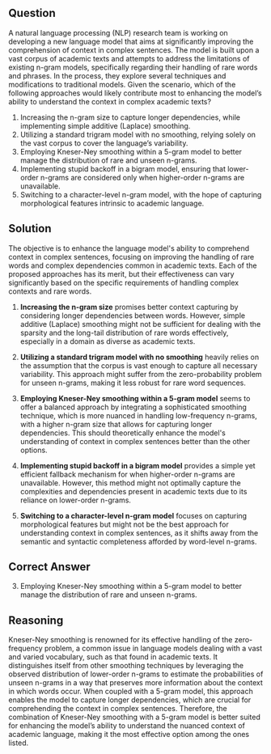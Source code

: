## Question
A natural language processing (NLP) research team is working on developing a new language model that aims at significantly improving the comprehension of context in complex sentences. The model is built upon a vast corpus of academic texts and attempts to address the limitations of existing n-gram models, specifically regarding their handling of rare words and phrases. In the process, they explore several techniques and modifications to traditional models. Given the scenario, which of the following approaches would likely contribute most to enhancing the model’s ability to understand the context in complex academic texts?

1. Increasing the n-gram size to capture longer dependencies, while implementing simple additive (Laplace) smoothing.
2. Utilizing a standard trigram model with no smoothing, relying solely on the vast corpus to cover the language’s variability.
3. Employing Kneser-Ney smoothing within a 5-gram model to better manage the distribution of rare and unseen n-grams.
4. Implementing stupid backoff in a bigram model, ensuring that lower-order n-grams are considered only when higher-order n-grams are unavailable.
5. Switching to a character-level n-gram model, with the hope of capturing morphological features intrinsic to academic language.

## Solution
The objective is to enhance the language model's ability to comprehend context in complex sentences, focusing on improving the handling of rare words and complex dependencies common in academic texts. Each of the proposed approaches has its merit, but their effectiveness can vary significantly based on the specific requirements of handling complex contexts and rare words. 

1. **Increasing the n-gram size** promises better context capturing by considering longer dependencies between words. However, simple additive (Laplace) smoothing might not be sufficient for dealing with the sparsity and the long-tail distribution of rare words effectively, especially in a domain as diverse as academic texts. 

2. **Utilizing a standard trigram model with no smoothing** heavily relies on the assumption that the corpus is vast enough to capture all necessary variability. This approach might suffer from the zero-probability problem for unseen n-grams, making it less robust for rare word sequences.

3. **Employing Kneser-Ney smoothing within a 5-gram model** seems to offer a balanced approach by integrating a sophisticated smoothing technique, which is more nuanced in handling low-frequency n-grams, with a higher n-gram size that allows for capturing longer dependencies. This should theoretically enhance the model's understanding of context in complex sentences better than the other options.

4. **Implementing stupid backoff in a bigram model** provides a simple yet efficient fallback mechanism for when higher-order n-grams are unavailable. However, this method might not optimally capture the complexities and dependencies present in academic texts due to its reliance on lower-order n-grams.

5. **Switching to a character-level n-gram model** focuses on capturing morphological features but might not be the best approach for understanding context in complex sentences, as it shifts away from the semantic and syntactic completeness afforded by word-level n-grams.

## Correct Answer
3. Employing Kneser-Ney smoothing within a 5-gram model to better manage the distribution of rare and unseen n-grams.

## Reasoning
Kneser-Ney smoothing is renowned for its effective handling of the zero-frequency problem, a common issue in language models dealing with a vast and varied vocabulary, such as that found in academic texts. It distinguishes itself from other smoothing techniques by leveraging the observed distribution of lower-order n-grams to estimate the probabilities of unseen n-grams in a way that preserves more information about the context in which words occur. When coupled with a 5-gram model, this approach enables the model to capture longer dependencies, which are crucial for comprehending the context in complex sentences. Therefore, the combination of Kneser-Ney smoothing with a 5-gram model is better suited for enhancing the model’s ability to understand the nuanced context of academic language, making it the most effective option among the ones listed.